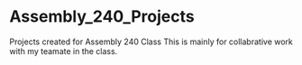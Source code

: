 # Assembly_240_Projects
Projects created for Assembly 240 Class
This is mainly for collabrative work with my teamate in the class.

